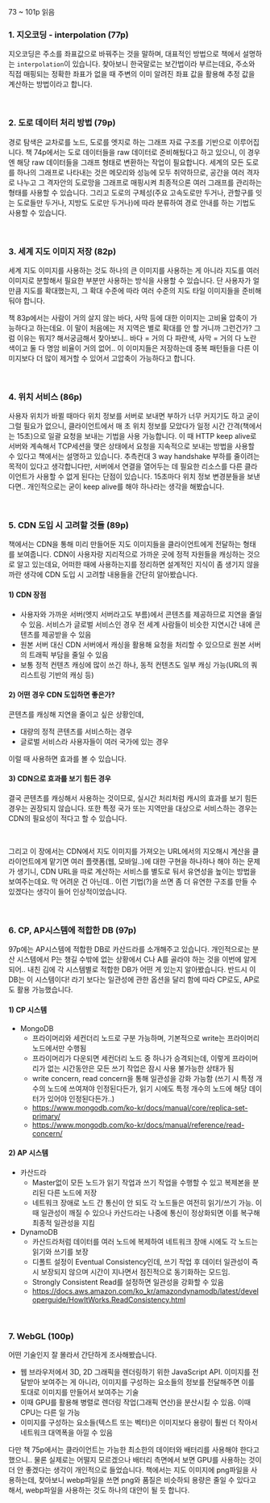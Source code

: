 
73 ~ 101p 읽음


### 1. 지오코딩 - interpolation (77p)
지오코딩은 주소를 좌표값으로 바꿔주는 것을 말하며, 대표적인 방법으로 책에서 설명하는 `interpolation`이 있습니다. 찾아보니 한국말로는 보간법이라 부르는데요, 주소와 직접 매핑되는 정확한 좌표가 없을 때 주변의 이미 알려진 좌표 값을 활용해 추정 값을 계산하는 방법이라고 합니다. 

<br/>  

### 2. 도로 데이터 처리 방법 (79p)
경로 탐색은 교차로를 노드, 도로를 엣지로 하는 그래프 자료 구조를 기반으로 이루어집니다. 책 74p에서는 도로 데이터들을 raw 데이터로 준비해뒀다고 하고 있으니, 이 경우엔 해당 raw 데이터들을 그래프 형태로 변환하는 작업이 필요합니다. 세계의 모든 도로를 하나의 그래프로 나타내는 것은 메모리와 성능에 모두 취약하므로, 공간을 여러 격자로 나누고 그 격자안의 도로망을 그래프로 매핑시켜 최종적으론 여러 그래프를 관리하는 형태를 사용할 수 있습니다. 그리고 도로의 구체성(주요 고속도로만 두거나, 관할구를 잇는 도로들만 두거나, 지방도 도로만 두거나)에 따라 분류하여 경로 안내를 하는 기법도 사용할 수 있습니다. 

<br/>  

### 3. 세계 지도 이미지 저장 (82p)
세계 지도 이미지를 사용하는 것도 하나의 큰 이미지를 사용하는 게 아니라 지도를 여러 이미지로 분할해서 필요한 부분만 사용하는 방식을 사용할 수 있습니다. 단 사용자가 얼만큼 지도를 확대했는지, 그 확대 수준에 따라 여러 수준의 지도 타일 이미지들을 준비해둬야 합니다. 

책 83p에서는 사람이 거의 살지 않는 바다, 사막 등에 대한 이미지는 고비율 압축이 가능하다고 하는데요. 이 말이 처음에는 저 지역은 별로 확대를 안 할 거니까 그런건가? 그럼 이유는 뭐지? 해서궁금해서 찾아보니.. 바다 = 거의 다 파란색, 사막 = 거의 다 노란색이고 둘 다 명암 비율이 거의 없어.. 이 이미지들은 저장하는데 중복 패턴들을 다른 이미지보다 더 많이 제거할 수 있어서 고압축이 가능하다고 합니다. 

<br/>  

### 4. 위치 서비스 (86p)
사용자 위치가 바뀔 때마다 위치 정보를 서버로 보내면 부하가 너무 커지기도 하고 굳이 그럴 필요가 없으니, 클라이언트에서 매 초 위치 정보를 모았다가 일정 시간 간격(책에서는 15초)으로 일괄 요청을 보내는 기법을 사용 가능합니다. 이 때 HTTP keep alive로 서버와 계속해서 TCP세션을 맺은 상태에서 요청을 지속적으로 보내는 방법을 사용할 수 있다고 책에서는 설명하고 있습니다. 추측컨대 3 way handshake 부하를 줄이려는 목적이 있다고 생각합니다만, 서버에서 연결을 열어두는 데 필요한 리소스를 다른 클라이언트가 사용할 수 없게 된다는 단점이 있습니다. 15초마다 위치 정보 변경분들을 보낸다면.. 개인적으로는 굳이 keep alive를 해야 하나라는 생각을 해봤습니다. 

<br/>  

### 5. CDN 도입 시 고려할 것들 (89p)
책에서는 CDN을 통해 미리 만들어둔 지도 이미지들을 클라이언트에게 전달하는 형태를 보여줍니다. CDN이 사용자랑 지리적으로 가까운 곳에 정적 자원들을 캐싱하는 것으로 알고 있는데요, 어떠한 때에 사용하는지를 정리하면 설계적인 지식이 좀 생기지 않을까란 생각에 CDN 도입 시 고려할 내용들을 간단히 알아봤습니다.
<br/>  

#### 1) CDN 장점
- 사용자와 가까운 서버(엣지 서버라고도 부름)에서 콘텐츠를 제공하므로 지연을 줄일 수 있음. 서비스가 글로벌 서비스인 경우 전 세계 사람들이 비슷한 지연시간 내에 콘텐츠를 제공받을 수 있음
- 원본 서버 대신 CDN 서버에서 캐싱을 활용해 요청을 처리할 수 있으므로 원본 서버의 트래픽 부담을 줄일 수 있음
- 보통 정적 컨텐츠 캐싱에 많이 쓰긴 하나, 동적 컨텐츠도 일부 캐싱 가능(URL의 쿼리스트링 기반의 캐싱 등)

#### 2) 어떤 경우 CDN 도입하면 좋은가?
콘텐츠를 캐싱해 지연을 줄이고 싶은 상황인데,

- 대량의 정적 콘텐츠를 서비스하는 경우
- 글로벌 서비스라 사용자들이 여러 국가에 있는 경우

이럴 때 사용하면 효과를 볼 수 있습니다.

#### 3) CDN으로 효과를 보기 힘든 경우
결국 콘텐츠를 캐싱해서 사용하는 것이므로, 실시간 처리처럼 캐시의 효과를 보기 힘든 경우는 권장되지 않습니다. 또한 특정 국가 또는 지역만을 대상으로 서비스하는 경우는 CDN의 필요성이 적다고 할 수 있습니다.

<br/>  

그리고 이 장에서는 CDN에서 지도 이미지를 가져오는 URL에서의 지오해시 계산을 클라이언트에게 맡기면 여러 플랫폼(웹, 모바일..)에 대한 구현을 하나하나 해야 하는 문제가 생기니, CDN URL을 따로 계산하는 서비스를 별도로 둬서 유연성을 높이는 방법을 보여주는데요. 막 어려운 건 아닌데.. 이런 기법(?)을 쓰면 좀 더 유연한 구조를 만들 수 있겠다는 생각이 들어 인상적이었습니다.

<br/>  

### 6. CP, AP시스템에 적합한 DB (97p)
97p에는 AP시스템에 적합한 DB로 카산드라를 소개해주고 있습니다. 개인적으로는 분산 시스템에서 P는 챙길 수밖에 없는 상황에서 C나 A를 골라야 하는 것을 이번에 알게 되어.. 내친 김에 각 시스템별로 적합한 DB가 어떤 게 있는지 알아봤습니다. 반드시 이 DB는 이 시스템이다! 라기 보다는 일관성에 관한 옵션을 달리 함에 따라 CP로도, AP로도 활용 가능했습니다.

#### 1) CP 시스템
- MongoDB
	- 프라이머리와 세컨더리 노드로 구분 가능하며, 기본적으로 write는 프라이머리 노드에서만 수행됨
	- 프라이머리가 다운되면 세컨더리 노드 중 하나가 승격되는데, 이렇게 프라이머리가 없는 시간동안은 모든 쓰기 작업은 잠시 사용 불가능한 상태가 됨
	- write concern, read concern을 통해 일관성을 강화 가능함 (쓰기 시 특정 개수의 노드에 쓰여져야 인정된다든가, 읽기 시에도 특정 개수의 노드에 해당 데이터가 있어야 인정된다든가..)
	- https://www.mongodb.com/ko-kr/docs/manual/core/replica-set-primary/
	- https://www.mongodb.com/ko-kr/docs/manual/reference/read-concern/

#### 2) AP 시스템
- 카산드라
	- Master없이 모든 노드가 읽기 작업과 쓰기 작업을 수행할 수 있고 복제본을 분리된 다른 노드에 저장
	- 네트워크 장애로 노드 간 통신이 안 되도 각 노드들은 여전히 읽기/쓰기 가능. 이때 일관성이 깨질 수 있으나 카산드라는 나중에 통신이 정상화되면 이를 복구해 최종적 일관성을 지킴
- DynamoDB
	- 카산드라처럼 데이터를 여러 노드에 복제하여 네트워크 장애 시에도 각 노드는 읽기와 쓰기를 보장
	- 디폴트 설정이 Eventual Consistency인데, 쓰기 작업 후 데이터 일관성이 즉시 보장되지 않으며 시간이 지나면서 점진적으로 동기화하는 모드임. 
	- Strongly Consistent Read를 설정하면 일관성을 강화할 수 있음
	- https://docs.aws.amazon.com/ko_kr/amazondynamodb/latest/developerguide/HowItWorks.ReadConsistency.html

<br/>  

### 7. WebGL (100p)
어떤 기술인지 잘 몰라서 간단하게 조사해봤습니다.

- 웹 브라우저에서 3D, 2D 그래픽을 렌더링하기 위한 JavaScript API. 이미지를 전달받아 보여주는 게 아니라, 이미지를 구성하는 요소들의 정보를 전달해주면 이를 토대로 이미지를 만들어서 보여주는 기술
- 이때 GPU를 활용해 병렬로 렌더링 작업(그래픽 연산)을 분산시킬 수 있음. 이때 CPU는 다른 일 가능
- 이미지를 구성하는 요소들(텍스트 또는 벡터)은 이미지보다 용량이 훨씬 더 작아서 네트워크 대역폭을 아낄 수 있음

다만 책 75p에서는 클라이언트는 가능한 최소한의 데이터와 배터리를 사용해야 한다고 했으니.. 물론 실제로는 어떨지 모르겠으나 배터리 측면에서 보면 GPU를 사용하는 것이 더 안 좋겠다는 생각이 개인적으로 들었습니다. 책에서는 지도 이미지에 png파일을 사용하는데, 찾아보니 webp파일을 쓰면 png와 품질은 비슷하되 용량은 줄일 수 있다고 해서, webp파일을 사용하는 것도 하나의 대안이 될 듯 합니다.


